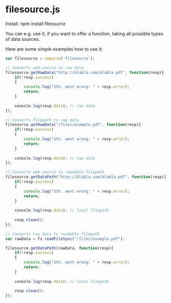 filesource.js
============

Install:
npm install fileosurce

You can e.g. use it, if you want to offer a function, taking all possible types of data sources.

Here are some simple examples how to use it:

```javascript
var filesource = require('filesource');

// Converts web-source to raw data
filesource.getRawData("http://blabla.com/blabla.pdf", function(resp){
	if(!resp.success)
	{
		console.log("Sth. went wrong: " + resp.error);
		return;
	}
	
	conosle.log(resp.data);	// raw data
});

// Converts filepath to raw data
filesource.getRawData("/files/example.pdf", function(resp){
	if(!resp.success)
	{
		console.log("Sth. went wrong: " + resp.error);
		return;
	}
	
	conosle.log(resp.data);	// raw data
});

// Converts web-source to readable filepath
filesource.getDataPath("http://blabla.com/blabla.pdf", function(resp){
	if(!resp.success)
	{
		console.log("Sth. went wrong: " + resp.error);
		return;
	}
	
	conosle.log(resp.data);	// local filepath
	
	resp.clean();
});

// Converts raw data to readable filepath
var rawData = fs.readFileSync("/files/example.pdf");

filesource.getDataPath(rawData, function(resp){
	if(!resp.success)
	{
		console.log("Sth. went wrong: " + resp.error);
		return;
	}
	
	conosle.log(resp.data);	// local filepath
	
	resp.clean();
});
```